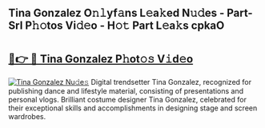 ## Tina Gonzalez O𝚗𝚕yf𝚊ns L𝚎a𝚔ed N𝚞𝚍es - Part-SrI P𝚑𝚘tos Vi𝚍𝚎o - H𝚘𝚝 Part L𝚎a𝚔s cpkaO

# <h2><a href="http://kf236g8.oniu.top/?m=Tina+Gonzalez">🔗👉 🔴 Tina Gonzalez P𝚑ot𝚘𝚜 V𝚒d𝚎o</a></h2>

[![Tina Gonzalez Nu𝚍e𝚜](https://i.imgur.com/0qMVB7G.gif)](http://kf236g8.oniu.top/?m=Tina+Gonzalez)
Digital trendsetter Tina Gonzalez, recognized for publishing dance and lifestyle material, consisting of presentations and personal vlogs. Brilliant costume designer Tina Gonzalez, celebrated for their exceptional skills and accomplishments in designing stage and screen wardrobes.  
